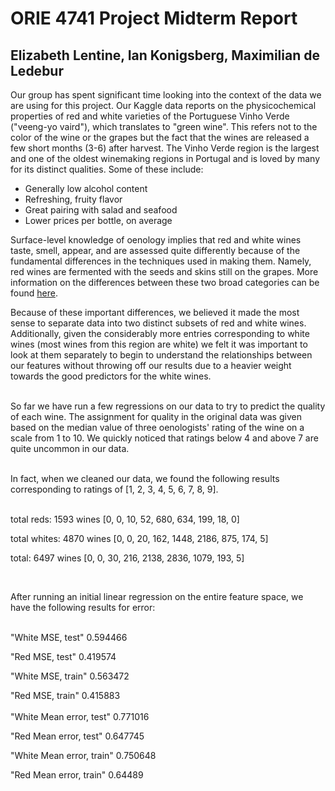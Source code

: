# ORIE 4741 Project Midterm Report
## Elizabeth Lentine, Ian Konigsberg, Maximilian de Ledebur

Our group has spent significant time looking into the context of the data we are using for this project. Our Kaggle data reports on the physicochemical properties of red and white varieties of the Portuguese Vinho Verde ("veeng-yo vaird"), which translates to "green wine". This refers not to the color of the wine or the grapes but the fact that the wines are released a few short months (3-6) after harvest. The Vinho Verde region is the largest and one of the oldest winemaking regions in Portugal and is loved by many for its distinct qualities. Some of these include:


- Generally low alcohol content
- Refreshing, fruity flavor
- Great pairing with salad and seafood
- Lower prices per bottle, on average


Surface-level knowledge of oenology implies that red and white wines taste, smell, appear, and are assessed quite differently because of the fundamental differences in the techniques used in making them. Namely, red wines are fermented with the seeds and skins still on the grapes. More information on the differences between these two broad categories can be found [here](https://winefolly.com/tutorial/red-wine-vs-white-wine-the-real-differences/ ).

Because of these important differences, we believed it made the most sense to separate data into two distinct subsets of red and white wines. Additionally, given the considerably more entries corresponding to white wines (most wines from this region are white) we felt it was important to look at them separately to begin to understand the relationships between our features without throwing off our results due to a heavier weight towards the good predictors for the white wines.
<br><br>

So far we have run a few regressions on our data to try to predict the quality of each wine. The assignment for quality in the original data was given based on the median value of three oenologists' rating of the wine on a scale from 1 to 10. We quickly noticed that ratings below 4 and above 7 are quite uncommon in our data.
<br><br>

In fact, when we cleaned our data, we found the following results corresponding to ratings of [1, 2, 3, 4, 5, 6, 7, 8, 9]. 
<br><br>

total reds: 1593 wines [0, 0, 10, 52, 680, 634, 199, 18, 0]

total whites: 4870 wines [0, 0, 20, 162, 1448, 2186, 875, 174, 5]

total: 6497 wines [0, 0, 30, 216, 2138, 2836, 1079, 193, 5]

<br>

After running an initial linear regression on the entire feature space, we have the following results for error:
<br><br>

 "White MSE, test"          0.594466
 
 "Red MSE, test"            0.419574
 
 "White MSE, train"         0.563472
 
 "Red MSE, train"           0.415883
 <br><br>
 "White Mean error, test"   0.771016
 
 "Red Mean error, test"     0.647745
 
 "White Mean error, train"  0.750648
 
 "Red Mean error, train"    0.64489 
 
 <br><br>
 
 
